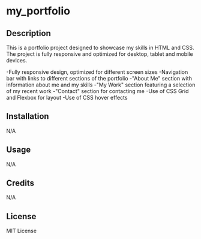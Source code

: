 # my_portfolio

## Description
This is a portfolio project designed to showcase my skills in HTML and CSS. The project is fully responsive and optimized for desktop, tablet and mobile devices.

-Fully responsive design, optimized for different screen sizes
-Navigation bar with links to different sections of the portfolio
-"About Me" section with information about me and my skills
-"My Work" section featuring a selection of my recent work
-"Contact" section for contacting me
-Use of CSS Grid and Flexbox for layout
-Use of CSS hover effects



## Installation

N/A

## Usage

N/A

## Credits

N/A

## License

MIT License

